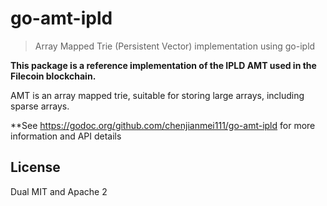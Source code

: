 # go-amt-ipld

> Array Mapped Trie (Persistent Vector) implementation using go-ipld

**This package is a reference implementation of the IPLD AMT used in the
Filecoin blockchain.**

AMT is an array mapped trie, suitable for storing large arrays, including
sparse arrays.

**See https://godoc.org/github.com/chenjianmei111/go-amt-ipld for more
 information and API details

## License

Dual MIT and Apache 2
